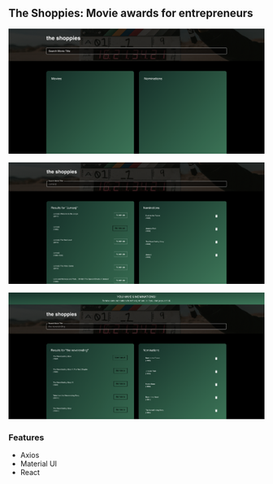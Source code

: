 ## The Shoppies: Movie awards for entrepreneurs

!["The Shoppies"](https://github.com/johncabang/the-shoppies/blob/master/docs/the-shoppies-001.png)

!["The Shoppies"](https://github.com/johncabang/the-shoppies/blob/master/docs/the-shoppies-002.png)

!["The Shoppies"](https://github.com/johncabang/the-shoppies/blob/master/docs/the-shoppies-003.png)

### Features

- Axios
- Material UI
- React
